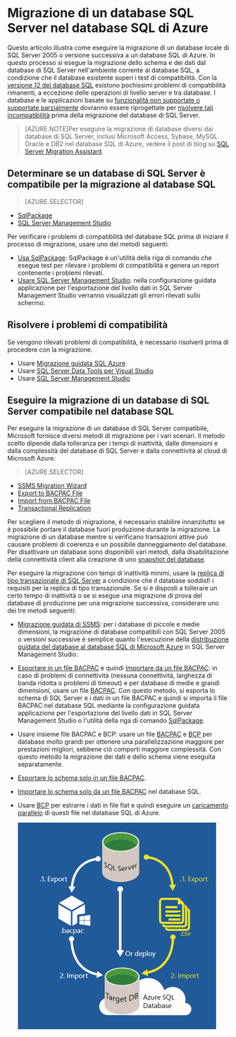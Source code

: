<properties
   pageTitle="Migrazione di un database SQL Server nel database SQL di Azure"
   description="Database SQL di Microsoft Azure, distribuzione del database, migrazione del database, importazione del database, esportazione del database, migrazione guidata"
   services="sql-database"
   documentationCenter=""
   authors="carlrabeler"
   manager="jeffreyg"
   editor=""/>

<tags
   ms.service="sql-database"
   ms.devlang="NA"
   ms.topic="article"
   ms.tgt_pltfrm="NA"
   ms.workload="data-management"
   ms.date="01/05/2016"
   ms.author="carlrab"/>

# Migrazione di un database SQL Server nel database SQL di Azure

Questo articolo illustra come eseguire la migrazione di un database locale di SQL Server 2005 o versione successiva a un database SQL di Azure. In questo processo si esegue la migrazione dello schema e dei dati dal database di SQL Server nell'ambiente corrente al database SQL, a condizione che il database esistente superi i test di compatibilità. Con la [versione 12 del database SQL](sql-database-v12-whats-new.md) esistono pochissimi problemi di compatibilità rimanenti, a eccezione delle operazioni di livello server e tra database. I database e le applicazioni basate su [funzionalità non supportate o supportate parzialmente](sql-database-transact-sql-information.md) dovranno essere riprogettate per [risolvere tali incompatibilità](sql-database-cloud-migrate-fix-compatibility-issues.md) prima della migrazione del database di SQL Server.

> [AZURE.NOTE]Per eseguire la migrazione di database diversi dai database di SQL Server, inclusi Microsoft Access, Sybase, MySQL Oracle e DB2 nel database SQL di Azure, vedere il post di blog su [SQL Server Migration Assistant](http://blogs.msdn.com/b/ssma/).

## Determinare se un database di SQL Server è compatibile per la migrazione al database SQL

> [AZURE.SELECTOR]
- [SqlPackage](sql-database-cloud-migrate-determine-compatibility-sqlpackage.md)
- [SQL Server Management Studio](sql-database-cloud-migrate-determine-compatibility-ssms.md)

Per verificare i problemi di compatibilità del database SQL prima di iniziare il processo di migrazione, usare uno dei metodi seguenti:

- [Usa SqlPackage](sql-database-cloud-migrate-determine-compatibility-sqlpackage.md): SqlPackage è un'utilità della riga di comando che esegue test per rilevare i problemi di compatibilità e genera un report contenente i problemi rilevati.
- [Usare SQL Server Management Studio](sql-database-cloud-migrate-determine-compatibility-ssms.md): nella configurazione guidata applicazione per l'esportazione del livello dati in SQL Server Management Studio verranno visualizzati gli errori rilevati sullo schermo.

## Risolvere i problemi di compatibilità

Se vengono rilevati problemi di compatibilità, è necessario risolverli prima di procedere con la migrazione.

- Usare [Migrazione guidata SQL Azure](sql-database-cloud-migrate-fix-compatibility-issues.md)
- Usare [SQL Server Data Tools per Visual Studio](sql-database-cloud-migrate-fix-compatibility-issues-ssdt.md)
- Usare [SQL Server Management Studio](sql-database-cloud-migrate-fix-compatibility-issues-ssms.md)

## Eseguire la migrazione di un database di SQL Server compatibile nel database SQL

Per eseguire la migrazione di un database di SQL Server compatibile, Microsoft fornisce diversi metodi di migrazione per i vari scenari. Il metodo scelto dipende dalla tolleranza per i tempi di inattività, dalle dimensioni e dalla complessità del database di SQL Server e dalla connettività al cloud di Microsoft Azure.

> [AZURE.SELECTOR]
- [SSMS Migration Wizard](sql-database-cloud-migrate-compatible-using-ssms-migration-wizard.md)
- [Export to BACPAC File](sql-database-cloud-migrate-compatible-export-bacpac-ssms.md)
- [Import from BACPAC File](sql-database-cloud-migrate-compatible-import-bacpac-ssms.md)
- [Transactional Replication](sql-database-cloud-migrate-compatible-using-transactional-replication.md)

Per scegliere il metodo di migrazione, è necessario stabilire innanzitutto se è possibile portare il database fuori produzione durante la migrazione. La migrazione di un database mentre si verificano transazioni attive può causare problemi di coerenza e un possibile danneggiamento del database. Per disattivare un database sono disponibili vari metodi, dalla disabilitazione della connettività client alla creazione di uno [snapshot del database](https://msdn.microsoft.com/library/ms175876.aspx).

Per eseguire la migrazione con tempi di inattività minimi, usare la [replica di tipo transazionale di SQL Server](sql-database-cloud-migrate-compatible-using-transactional-replication.md) a condizione che il database soddisfi i requisiti per la replica di tipo transazionale. Se si è disposti a tollerare un certo tempo di inattività o se si esegue una migrazione di prova del database di produzione per una migrazione successiva, considerare uno dei tre metodi seguenti:

- [Migrazione guidata di SSMS](sql-database-cloud-migrate-compatible-using-ssms-migration-wizard.md): per i database di piccole e medie dimensioni, la migrazione di database compatibili con SQL Server 2005 o versioni successive è semplice quanto l'esecuzione della [distribuzione guidata del database al database SQL di Microsoft Azure](sql-database-cloud-migrate-compatible-using-ssms-migration-wizard.md) in SQL Server Management Studio. 
- [Esportare in un file BACPAC](sql-database-cloud-migrate-compatible-export-bacpac-ssms.md) e quindi [Importare da un file BACPAC](sql-database-cloud-migrate-compatible-import-bacpac-ssms.md): in caso di problemi di connettività (nessuna connettività, larghezza di banda ridotta o problemi di timeout) e per database di medie e grandi dimensioni, usare un file [BACPAC](https://msdn.microsoft.com/library/ee210546.aspx#Anchor_4). Con questo metodo, si esporta lo schema di SQL Server e i dati in un file BACPAC e quindi si importa il file BACPAC nel database SQL mediante la configurazione guidata applicazione per l'esportazione del livello dati in SQL Server Management Studio o l'utilità della riga di comando [SqlPackage](https://msdn.microsoft.com/library/hh550080.aspx).
- Usare insieme file BACPAC e BCP: usare un file [BACPAC](https://msdn.microsoft.com/library/ee210546.aspx#Anchor_4) e [BCP](https://msdn.microsoft.com/library/ms162802.aspx) per database molto grandi per ottenere una parallelizzazione maggiore per prestazioni migliori, sebbene ciò comporti maggiore complessità. Con questo metodo la migrazione dei dati e dello schema viene eseguita separatamente. 
 - [Esportare lo schema solo in un file BACPAC](sql-database-cloud-migrate-compatible-export-bacpac-ssms.md).
 - [Importare lo schema solo da un file BACPAC](sql-database-cloud-migrate-compatible-import-bacpac-ssms.md) nel database SQL. 
 - Usare [BCP](https://msdn.microsoft.com/library/ms162802.aspx) per estrarre i dati in file flat e quindi eseguire un [caricamento parallelo](https://technet.microsoft.com/library/dd425070.aspx) di questi file nel database SQL di Azure.

	 ![Diagramma di migrazione di SSMS](./media/sql-database-cloud-migrate/01SSMSDiagram_new.png)

<!---HONumber=AcomDC_0107_2016-->